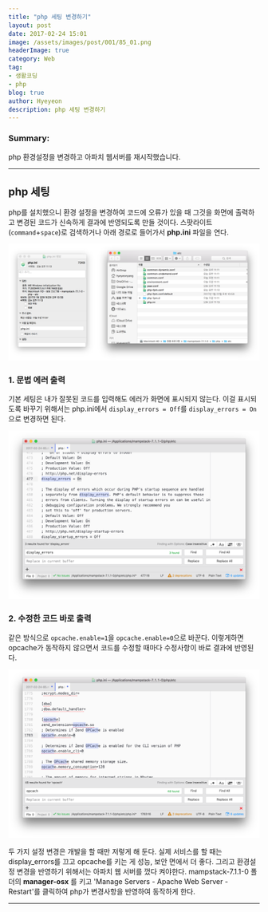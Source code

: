 ```yaml
---
title: "php 세팅 변경하기"
layout: post
date: 2017-02-24 15:01
image: /assets/images/post/001/85_01.png
headerImage: true
category: Web
tag:
- 생활코딩
- php
blog: true
author: Hyeyeon
description: php 세팅 변경하기
---
```


### Summary:

php 환경설정을 변경하고 아파치 웹서버를 재시작했습니다.

---

## php 세팅

php를 설치했으니 환경 설정을 변경하여 코드에 오류가 있을 때 그것을 화면에 출력하고 변경된 코드가 신속하게 결과에 반영되도록 만들 것이다. 스팟라이트(`command`+`space`)로 검색하거나 아래 경로로 들어가서 **php.ini** 파일을 연다.

![pic1](/assets/images/post/001/85_01.png)

### 1. 문법 에러 출력

기본 세팅은 내가 잘못된 코드를 입력해도 에러가 화면에 표시되지 않는다. 이걸 표시되도록 바꾸기 위해서는 php.ini에서 `display_errors = Off`를 `display_errors = On`으로 변경하면 된다.

![pic2](/assets/images/post/001/85_02.png)

### 2. 수정한 코드 바로 출력

같은 방식으로 `opcache.enable=1`을 `opcache.enable=0`으로 바꾼다. 이렇게하면 opcache가 동작하지 않으면서 코드를 수정할 때마다 수정사항이 바로 결과에 반영된다.

![pic3](/assets/images/post/001/85_03.png)

두 가지 설정 변경은 개발을 할 때만 저렇게 해 둔다. 실제 서비스를 할 때는 display_errors를 끄고 opcache를 키는 게 성능, 보안 면에서 더 좋다. 그리고 환경설정 변경을 반영하기 위해서는 아파치 웹 서버를 껐다 켜야한다. mampstack-7.1.1-0 폴더의 **manager-osx** 를 키고 'Manage Servers - Apache Web Server - Restart'를 클릭하여 php가 변경사항을 반영하여 동작하게 한다.

---
